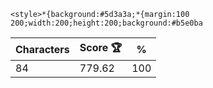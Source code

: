 `<style>*{background:#5d3a3a;*{margin:100 200;width:200;height:200;background:#b5e0ba`

| Characters | Score 🏆 | %   |
| ---------- | -------- | --- |
| 84         | 779.62   | 100 |
